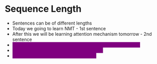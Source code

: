 # Sequence Length

* Sentences can be of different lengths
* Today we going to learn NMT - 1st sentence
* After this we will be learning attention mechanism tomorrow - 2nd sentence
* <mark style="color:purple;background-color:purple;">**While feeding to RNN, we need to specify sequence length**</mark>
* <mark style="color:purple;background-color:purple;">**For shorter sentence we can add padding**</mark>
* <mark style="color:purple;background-color:purple;">**For longer sentence we can split into 2**</mark>
